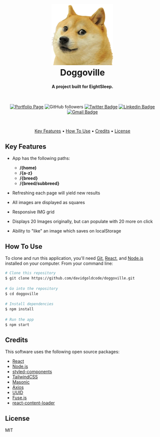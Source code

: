 <h1 align="center">
  <br>
  <a href="http://doggoville.xyz"><img src="./src/assets/doge.png" alt="Doge" width="200"></a>
  <br>
  Doggoville
  <br>
</h1>

<h4 align="center">A project built for EightSleep</a>.</h4>

<div align="center">
<br>

[![Portfolio Page](https://img.shields.io/badge/Portfolio-%F0%9F%8E%A8-brightgreen)](https://davidgold.io)
![GitHub followers](https://img.shields.io/github/followers/davidgoldcode?label=Follow&style=social) [![Twitter Badge](https://img.shields.io/badge/-Twitter-1ca0f1?style=flat-square&logo=twitter&logoColor=white&link=https://twitter.com/davidigold)](https://twitter.com/Isha_1321) [![Linkedin Badge](https://img.shields.io/badge/-LinkedIn-blue?style=flat-square&logo=Linkedin&logoColor=white&link=https://www.linkedin.com/in/davidigold/)](https://www.linkedin.com/in/davidigold/) [![Gmail Badge](https://img.shields.io/badge/-Email_Me-c14438?style=flat-square&logo=Gmail&logoColor=white&link=mailto:davidgold@hey.com)](mailto:davidgold@hey.com)

<br>

</div>

<p align="center">
  <a href="#key-features">Key Features</a> •
  <a href="#how-to-use">How To Use</a> •
  <a href="#credits">Credits</a> •
  <a href="#license">License</a>
</p>

## Key Features

- App has the following paths:

  - **/(home)**
  - **/{a-z}**
  - **/{breed}**
  - **/{breed/subbreed}**

- Refreshing each page will yield new results
- All images are displayed as squares
- Responsive IMG grid
- Displays 20 Images originally, but can populate with 20 more on click
- Ability to "like" an image which saves on localStorage

## How To Use

To clone and run this application, you'll need [Git](https://git-scm.com), [React](https://reactjs.org/), and [Node.js](https://nodejs.org/en/download/) installed on your computer. From your command line:

```bash
# Clone this repository
$ git clone https://github.com/davidgoldcode/doggoville.git

# Go into the repository
$ cd doggoville

# Install dependencies
$ npm install

# Run the app
$ npm start
```

## Credits

This software uses the following open source packages:

- [React](https://reactjs.org)
- [Node.js](https://nodejs.org/)
- [styled-components](https://styled-components.com/)
- [TailwindCSS](https://tailwindcss.com)
- [Masonic](https://github.com/jaredLunde/masonic)
- [Axios](https://github.com/axios/axios)
- [UUID](https://github.com/uuidjs/uuid)
- [Fuse.js](https://fusejs.io/)
- [react-content-loader](https://skeletonreact.com/)

## License

MIT
